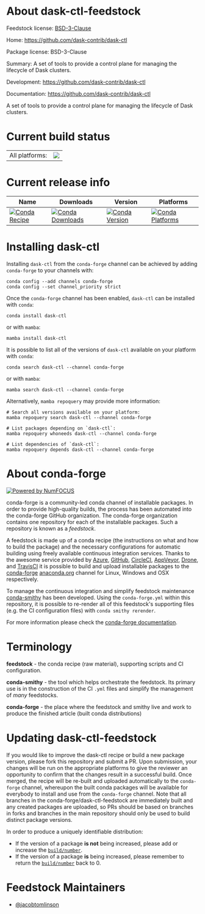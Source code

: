 About dask-ctl-feedstock
========================

Feedstock license: [BSD-3-Clause](https://github.com/conda-forge/dask-ctl-feedstock/blob/main/LICENSE.txt)

Home: https://github.com/dask-contrib/dask-ctl

Package license: BSD-3-Clause

Summary: A set of tools to provide a control plane for managing the lifecycle of Dask clusters.

Development: https://github.com/dask-contrib/dask-ctl

Documentation: https://github.com/dask-contrib/dask-ctl

A set of tools to provide a control plane for managing the lifecycle of Dask clusters.


Current build status
====================


<table><tr><td>All platforms:</td>
    <td>
      <a href="https://dev.azure.com/conda-forge/feedstock-builds/_build/latest?definitionId=12283&branchName=main">
        <img src="https://dev.azure.com/conda-forge/feedstock-builds/_apis/build/status/dask-ctl-feedstock?branchName=main">
      </a>
    </td>
  </tr>
</table>

Current release info
====================

| Name | Downloads | Version | Platforms |
| --- | --- | --- | --- |
| [![Conda Recipe](https://img.shields.io/badge/recipe-dask--ctl-green.svg)](https://anaconda.org/conda-forge/dask-ctl) | [![Conda Downloads](https://img.shields.io/conda/dn/conda-forge/dask-ctl.svg)](https://anaconda.org/conda-forge/dask-ctl) | [![Conda Version](https://img.shields.io/conda/vn/conda-forge/dask-ctl.svg)](https://anaconda.org/conda-forge/dask-ctl) | [![Conda Platforms](https://img.shields.io/conda/pn/conda-forge/dask-ctl.svg)](https://anaconda.org/conda-forge/dask-ctl) |

Installing dask-ctl
===================

Installing `dask-ctl` from the `conda-forge` channel can be achieved by adding `conda-forge` to your channels with:

```
conda config --add channels conda-forge
conda config --set channel_priority strict
```

Once the `conda-forge` channel has been enabled, `dask-ctl` can be installed with `conda`:

```
conda install dask-ctl
```

or with `mamba`:

```
mamba install dask-ctl
```

It is possible to list all of the versions of `dask-ctl` available on your platform with `conda`:

```
conda search dask-ctl --channel conda-forge
```

or with `mamba`:

```
mamba search dask-ctl --channel conda-forge
```

Alternatively, `mamba repoquery` may provide more information:

```
# Search all versions available on your platform:
mamba repoquery search dask-ctl --channel conda-forge

# List packages depending on `dask-ctl`:
mamba repoquery whoneeds dask-ctl --channel conda-forge

# List dependencies of `dask-ctl`:
mamba repoquery depends dask-ctl --channel conda-forge
```


About conda-forge
=================

[![Powered by
NumFOCUS](https://img.shields.io/badge/powered%20by-NumFOCUS-orange.svg?style=flat&colorA=E1523D&colorB=007D8A)](https://numfocus.org)

conda-forge is a community-led conda channel of installable packages.
In order to provide high-quality builds, the process has been automated into the
conda-forge GitHub organization. The conda-forge organization contains one repository
for each of the installable packages. Such a repository is known as a *feedstock*.

A feedstock is made up of a conda recipe (the instructions on what and how to build
the package) and the necessary configurations for automatic building using freely
available continuous integration services. Thanks to the awesome service provided by
[Azure](https://azure.microsoft.com/en-us/services/devops/), [GitHub](https://github.com/),
[CircleCI](https://circleci.com/), [AppVeyor](https://www.appveyor.com/),
[Drone](https://cloud.drone.io/welcome), and [TravisCI](https://travis-ci.com/)
it is possible to build and upload installable packages to the
[conda-forge](https://anaconda.org/conda-forge) [anaconda.org](https://anaconda.org/)
channel for Linux, Windows and OSX respectively.

To manage the continuous integration and simplify feedstock maintenance
[conda-smithy](https://github.com/conda-forge/conda-smithy) has been developed.
Using the ``conda-forge.yml`` within this repository, it is possible to re-render all of
this feedstock's supporting files (e.g. the CI configuration files) with ``conda smithy rerender``.

For more information please check the [conda-forge documentation](https://conda-forge.org/docs/).

Terminology
===========

**feedstock** - the conda recipe (raw material), supporting scripts and CI configuration.

**conda-smithy** - the tool which helps orchestrate the feedstock.
                   Its primary use is in the construction of the CI ``.yml`` files
                   and simplify the management of *many* feedstocks.

**conda-forge** - the place where the feedstock and smithy live and work to
                  produce the finished article (built conda distributions)


Updating dask-ctl-feedstock
===========================

If you would like to improve the dask-ctl recipe or build a new
package version, please fork this repository and submit a PR. Upon submission,
your changes will be run on the appropriate platforms to give the reviewer an
opportunity to confirm that the changes result in a successful build. Once
merged, the recipe will be re-built and uploaded automatically to the
`conda-forge` channel, whereupon the built conda packages will be available for
everybody to install and use from the `conda-forge` channel.
Note that all branches in the conda-forge/dask-ctl-feedstock are
immediately built and any created packages are uploaded, so PRs should be based
on branches in forks and branches in the main repository should only be used to
build distinct package versions.

In order to produce a uniquely identifiable distribution:
 * If the version of a package **is not** being increased, please add or increase
   the [``build/number``](https://docs.conda.io/projects/conda-build/en/latest/resources/define-metadata.html#build-number-and-string).
 * If the version of a package **is** being increased, please remember to return
   the [``build/number``](https://docs.conda.io/projects/conda-build/en/latest/resources/define-metadata.html#build-number-and-string)
   back to 0.

Feedstock Maintainers
=====================

* [@jacobtomlinson](https://github.com/jacobtomlinson/)


